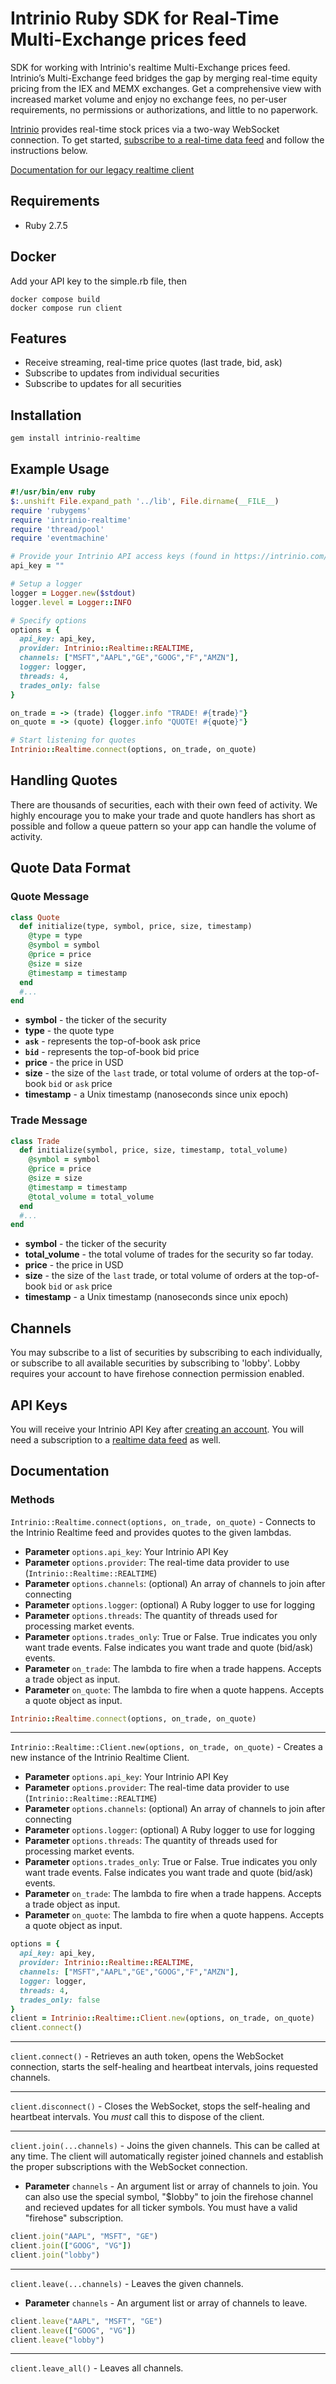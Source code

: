 # Intrinio Ruby SDK for Real-Time Multi-Exchange prices feed

SDK for working with Intrinio's realtime Multi-Exchange prices feed.  Intrinio’s Multi-Exchange feed bridges the gap by merging real-time equity pricing from the IEX and MEMX exchanges. Get a comprehensive view with increased market volume and enjoy no exchange fees, no per-user requirements, no permissions or authorizations, and little to no paperwork.

[Intrinio](https://intrinio.com/) provides real-time stock prices via a two-way WebSocket connection. To get started, [subscribe to a real-time data feed](https://intrinio.com/real-time-multi-exchange) and follow the instructions below.

[Documentation for our legacy realtime client](https://github.com/intrinio/intrinio-realtime-ruby-sdk/tree/2.2.0)

## Requirements

- Ruby 2.7.5

## Docker
Add your API key to the simple.rb file, then
```
docker compose build
docker compose run client
```

## Features

* Receive streaming, real-time price quotes (last trade, bid, ask)
* Subscribe to updates from individual securities
* Subscribe to updates for all securities

## Installation
```
gem install intrinio-realtime
```

## Example Usage
```ruby
#!/usr/bin/env ruby
$:.unshift File.expand_path '../lib', File.dirname(__FILE__)
require 'rubygems'
require 'intrinio-realtime'
require 'thread/pool'
require 'eventmachine'

# Provide your Intrinio API access keys (found in https://intrinio.com/account)
api_key = ""

# Setup a logger
logger = Logger.new($stdout)
logger.level = Logger::INFO

# Specify options
options = {
  api_key: api_key,
  provider: Intrinio::Realtime::REALTIME,
  channels: ["MSFT","AAPL","GE","GOOG","F","AMZN"],
  logger: logger,
  threads: 4,
  trades_only: false
}

on_trade = -> (trade) {logger.info "TRADE! #{trade}"}
on_quote = -> (quote) {logger.info "QUOTE! #{quote}"}

# Start listening for quotes
Intrinio::Realtime.connect(options, on_trade, on_quote)
```

## Handling Quotes

There are thousands of securities, each with their own feed of activity.  We highly encourage you to make your trade and quote handlers has short as possible and follow a queue pattern so your app can handle the volume of activity.

## Quote Data Format

### Quote Message

```ruby
class Quote
  def initialize(type, symbol, price, size, timestamp)
    @type = type
    @symbol = symbol
    @price = price
    @size = size
    @timestamp = timestamp
  end
  #...
end
```

*   **symbol** - the ticker of the security
*   **type** - the quote type
*    **`ask`** - represents the top-of-book ask price
*    **`bid`** - represents the top-of-book bid price
*   **price** - the price in USD
*   **size** - the size of the `last` trade, or total volume of orders at the top-of-book `bid` or `ask` price
*   **timestamp** - a Unix timestamp (nanoseconds since unix epoch)


### Trade Message

```ruby
class Trade
  def initialize(symbol, price, size, timestamp, total_volume)
    @symbol = symbol
    @price = price
    @size = size
    @timestamp = timestamp
    @total_volume = total_volume
  end
  #...
end
```

*   **symbol** - the ticker of the security
*   **total_volume** - the total volume of trades for the security so far today.
*   **price** - the price in USD
*   **size** - the size of the `last` trade, or total volume of orders at the top-of-book `bid` or `ask` price
*   **timestamp** - a Unix timestamp (nanoseconds since unix epoch)
## Channels
You may subscribe to a list of securities by subscribing to each individually, or subscribe to all available securities by subscribing to 'lobby'.  Lobby requires your account to have firehose connection permission enabled.

## API Keys
You will receive your Intrinio API Key after [creating an account](https://intrinio.com/signup). You will need a subscription to a [realtime data feed](https://intrinio.com/real-time-multi-exchange) as well.

## Documentation

### Methods

`Intrinio::Realtime.connect(options, on_trade, on_quote)` - Connects to the Intrinio Realtime feed and provides quotes to the given lambdas.
* **Parameter** `options.api_key`: Your Intrinio API Key
* **Parameter** `options.provider`: The real-time data provider to use (`Intrinio::Realtime::REALTIME`)
* **Parameter** `options.channels`: (optional) An array of channels to join after connecting
* **Parameter** `options.logger`: (optional) A Ruby logger to use for logging
* **Parameter** `options.threads`: The quantity of threads used for processing market events.
* **Parameter** `options.trades_only`: True or False.  True indicates you only want trade events.  False indicates you want trade and quote (bid/ask) events.
* **Parameter** `on_trade`: The lambda to fire when a trade happens.  Accepts a trade object as input.
* **Parameter** `on_quote`: The lambda to fire when a quote happens.  Accepts a quote object as input.
```ruby
Intrinio::Realtime.connect(options, on_trade, on_quote)
```

---------

`Intrinio::Realtime::Client.new(options, on_trade, on_quote)` - Creates a new instance of the Intrinio Realtime Client.
* **Parameter** `options.api_key`: Your Intrinio API Key
* **Parameter** `options.provider`: The real-time data provider to use (`Intrinio::Realtime::REALTIME`)
* **Parameter** `options.channels`: (optional) An array of channels to join after connecting
* **Parameter** `options.logger`: (optional) A Ruby logger to use for logging
* **Parameter** `options.threads`: The quantity of threads used for processing market events.
* **Parameter** `options.trades_only`: True or False.  True indicates you only want trade events.  False indicates you want trade and quote (bid/ask) events.
* **Parameter** `on_trade`: The lambda to fire when a trade happens.  Accepts a trade object as input.
* **Parameter** `on_quote`: The lambda to fire when a quote happens.  Accepts a quote object as input.
```ruby
options = {
  api_key: api_key,
  provider: Intrinio::Realtime::REALTIME,
  channels: ["MSFT","AAPL","GE","GOOG","F","AMZN"],
  logger: logger,
  threads: 4,
  trades_only: false
}
client = Intrinio::Realtime::Client.new(options, on_trade, on_quote)
client.connect()
```

---------

`client.connect()` - Retrieves an auth token, opens the WebSocket connection, starts the self-healing and heartbeat intervals, joins requested channels.

---------

`client.disconnect()` - Closes the WebSocket, stops the self-healing and heartbeat intervals. You _must_ call this to dispose of the client.

---------

`client.join(...channels)` - Joins the given channels. This can be called at any time. The client will automatically register joined channels and establish the proper subscriptions with the WebSocket connection.
* **Parameter** `channels` - An argument list or array of channels to join. You can also use the special symbol, "$lobby" to join the firehose channel and recieved updates for all ticker symbols. You must have a valid "firehose" subscription.
```ruby
client.join("AAPL", "MSFT", "GE")
client.join(["GOOG", "VG"])
client.join("lobby")
```

---------

`client.leave(...channels)` - Leaves the given channels.
* **Parameter** `channels` - An argument list or array of channels to leave.
```ruby
client.leave("AAPL", "MSFT", "GE")
client.leave(["GOOG", "VG"])
client.leave("lobby")
```

---------

`client.leave_all()` - Leaves all channels.
